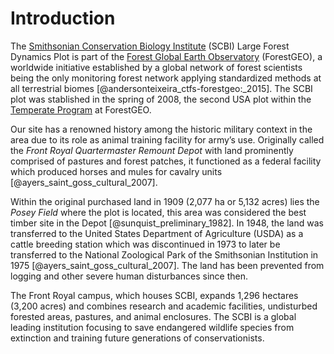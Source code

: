 # Introduction

The [Smithsonian Conservation Biology Institute](https://nationalzoo.si.edu/conservation) (SCBI) Large Forest Dynamics Plot is part of the [Forest Global Earth Observatory](https://forestgeo.si.edu/) (ForestGEO), a worldwide initiative established by a global network of forest scientists being the only monitoring forest network applying standardized  methods at all terrestrial biomes [@andersonteixeira_ctfs-forestgeo:_2015]. The SCBI plot was stablished in the spring of 2008, the second USA plot within the [Temperate Program]( https://forestgeo.si.edu/research-programs/temperate-forests) at ForestGEO. 

Our site has a renowned history among the historic military context in the area due to its role as animal training facility for army’s use. Originally called the *Front Royal Quartermaster Remount Depot* with land prominently comprised of pastures and forest patches, it functioned as a federal facility which produced horses and mules for cavalry units [@ayers_saint_goss_cultural_2007].

Within the original purchased land in 1909 (2,077 ha or 5,132 acres) lies the *Posey Field* where the plot is located, this area was considered the best timber site in the Depot [@sunquist_preliminary_1982]. In 1948, the land was transferred to the United States Department of Agriculture (USDA) as a cattle breeding station which was discontinued in 1973 to later be transferred to the National Zoological Park of the Smithsonian Institution in 1975 [@ayers_saint_goss_cultural_2007]. The land has been prevented from logging and other severe human disturbances since then. 

The Front Royal campus, which houses SCBI, expands 1,296 hectares (3,200 acres) and combines research and academic facilities, undisturbed forested areas, pastures, and animal enclosures. The SCBI is a global leading institution focusing to save endangered wildlife species from extinction and training future generations of conservationists.
